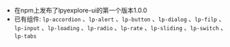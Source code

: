 - 在npm上发布了lpyexplore-ui的第一个版本1.0.0
- 已有组件: `lp-accordion` 、`lp-alert` 、`lp-button` 、`lp-dialog` 、`lp-filp` 、`lp-input` 、`lp-loading` 、`lp-radio` 、`lp-rate` 、`lp-sliding` 、`lp-switch` 、`lp-tabs` 